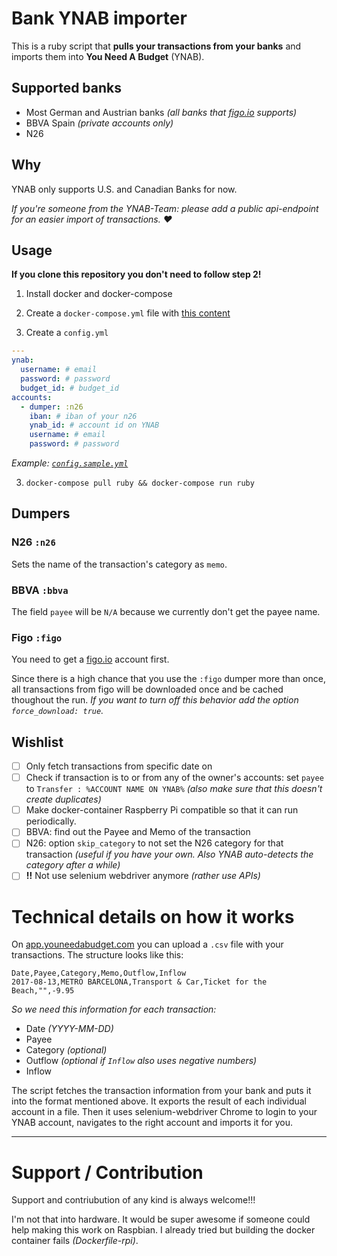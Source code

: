 # Bank YNAB importer

This is a ruby script that **pulls your transactions from your banks** and imports them into **You Need A Budget** (YNAB).

## Supported banks

* Most German and Austrian banks _(all banks that [figo.io](https://figo.io) supports)_
* BBVA Spain _(private accounts only)_
* N26

## Why

YNAB only supports U.S. and Canadian Banks for now.

_If you're someone from the YNAB-Team: please add a public api-endpoint for an easier import of transactions. ❤️_

## Usage

**If you clone this repository you don't need to follow step 2!**

1. Install docker and docker-compose

2. Create a `docker-compose.yml` file with [this content](https://raw.githubusercontent.com/schurig/ynab-bank-importer/master/docker-compose.yml)

3. Create a `config.yml`

```yaml
---
ynab:
  username: # email
  password: # password
  budget_id: # budget_id
accounts:
  - dumper: :n26
    iban: # iban of your n26
    ynab_id: # account id on YNAB
    username: # email
    password: # password
```

_Example: [`config.sample.yml`](https://github.com/schurig/ynab-bank-importer/blob/master/config.sample.yml)_

3. `docker-compose pull ruby && docker-compose run ruby`

## Dumpers

### N26 `:n26`

Sets the name of the transaction's category as `memo`.

### BBVA `:bbva`

The field `payee` will be `N/A` because we currently don't get the payee name.

### Figo `:figo`

You need to get a [figo.io](https://figo.io) account first.

Since there is a high chance that you use the `:figo` dumper more than once, all transactions from figo will be downloaded once and be cached thoughout the run.
_If you want to turn off this behavior add the option `force_download: true`._

## Wishlist

- [ ] Only fetch transactions from specific date on
- [ ] Check if transaction is to or from any of the owner's accounts: set `payee` to `Transfer : %ACCOUNT NAME ON YNAB%` _(also make sure that this doesn't create duplicates)_
- [ ] Make docker-container Raspberry Pi compatible so that it can run periodically.
- [ ] BBVA: find out the Payee and Memo of the transaction
- [ ] N26: option `skip_category` to not set the N26 category for that transaction _(useful if you have your own. Also YNAB auto-detects the category after a while)_
- [ ] **!!** Not use selenium webdriver anymore _(rather use APIs)_

# Technical details on how it works

On [app.youneedabudget.com](https://app.youneedabudget.com) you can upload a `.csv` file with your transactions. The structure looks like this:

```csv
Date,Payee,Category,Memo,Outflow,Inflow
2017-08-13,METRO BARCELONA,Transport & Car,Ticket for the Beach,"",-9.95
```

*So we need this information for each transaction:*

* Date _(YYYY-MM-DD)_
* Payee
* Category _(optional)_
* Outflow _(optional *if `Inflow` also uses negative numbers*)_
* Inflow

The script fetches the transaction information from your bank and puts it into the format mentioned above.
It exports the result of each individual account in a file. Then it uses selenium-webdriver Chrome to login to your YNAB account, navigates to the right account and imports it for you.

____________________

# Support / Contribution

Support and contriubution of any kind is always welcome!!!

I'm not that into hardware. It would be super awesome if someone could help making this work on Raspbian. I already tried but building the docker container fails _(Dockerfile-rpi)_.
